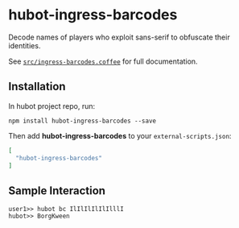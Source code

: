 # hubot-ingress-barcodes

Decode names of players who exploit sans-serif to obfuscate their identities.

See [`src/ingress-barcodes.coffee`](src/ingress-barcodes.coffee) for full documentation.

## Installation

In hubot project repo, run:

`npm install hubot-ingress-barcodes --save`

Then add **hubot-ingress-barcodes** to your `external-scripts.json`:

```json
[
  "hubot-ingress-barcodes"
]
```

## Sample Interaction

```
user1>> hubot bc IlIlIlIlIlIlllI
hubot>> BorgKween
```
